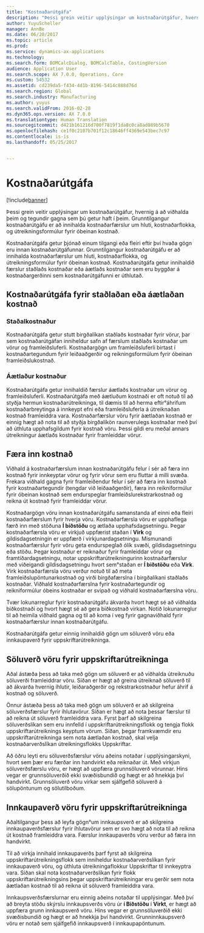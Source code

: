 ```yaml
---
title: "Kostnaðarútgáfa"
description: "Þessi grein veitir upplýsingar um kostnaðarútgáfur, hvernig á að viðhalda þeim og tegundir gagna sem þú getur haft í þeim. Grunntilgangur kostnaðarútgáfu er að innihalda kostnaðarfærslur um hluti, kostnaðarflokka, og útreikningsformúlur fyrir óbeinan kostnað."
author: YuyuScheller
manager: AnnBe
ms.date: 06/20/2017
ms.topic: article
ms.prod: 
ms.service: dynamics-ax-applications
ms.technology: 
ms.search.form: BOMCalcDialog, BOMCalcTable, CostingVersion
audience: Application User
ms.search.scope: AX 7.0.0, Operations, Core
ms.custom: 54532
ms.assetid: cd239da5-f434-4d1b-8196-5414c888d76d
ms.search.region: Global
ms.search.industry: Manufacturing
ms.author: yuyus
ms.search.validFrom: 2016-02-28
ms.dyn365.ops.version: AX 7.0.0
ms.translationtype: Human Translation
ms.sourcegitcommit: d421b161216d700f7819f1da8c0ca8ad089b5670
ms.openlocfilehash: ce1f0c2107b701f12c18646ff4369e543bec7c97
ms.contentlocale: is-is
ms.lasthandoff: 05/25/2017


---
```


# <a name="costing-versions"></a>Kostnaðarútgáfa

[!include[banner](../includes/banner.md)]


Þessi grein veitir upplýsingar um kostnaðarútgáfur, hvernig á að viðhalda þeim og tegundir gagna sem þú getur haft í þeim. Grunntilgangur kostnaðarútgáfu er að innihalda kostnaðarfærslur um hluti, kostnaðarflokka, og útreikningsformúlur fyrir óbeinan kostnað.

Kostnaðarútgáfa getur þjónað einum tilgangi eða fleiri eftir því hvaða gögn eru innan kostnaðarútgáfunnar. Grunntilgangur kostnaðarútgáfu er að innihalda kostnaðarfærslur um hluti, kostnaðarflokka, og útreikningsformúlur fyrir óbeinan kostnað. Kostnaðarútgáfa getur innihaldið færslur staðlaðs kostnaðar eða áætlaðs kostnaðar sem eru byggðar á kostnaðargerðinni sem kostnaðarútgáfunni er úthlutað.

## <a name="costing-versions-for-standard-or-planned-costs"></a>Kostnaðarútgáfa fyrir staðlaðan eða áætlaðan kostnað
### <a name="standard-costs"></a>Staðalkostnaður

Kostnaðarútgáfa getur stutt birgðalíkan staðlaðs kostnaðar fyrir vörur, þar sem kostnaðarútgáfan inniheldur safn af færslum staðlaðs kostnaðar um vörur og framleiðsluferli. Kostnaðargögn um framleiðsluferli birtast í kostnaðartegundum fyrir leiðaaðgerðir og reikningsformúlum fyrir óbeinan framleiðslukostnað.

### <a name="planned-costs"></a>Áætlaður kostnaður

Kostnaðarútgáfa getur innihaldið færslur áætlaðs kostnaðar um vörur og framleiðsluferli. Kostnaðarútgáfa með áætluðum kostnaði er oft notuð til að styðja hermun kostnaðarútreikninga, til dæmis til að herma eftir°áhrifum kostnaðarbreytinga á innkeypt efni eða framleiðsluferla á útreiknaðan kostnað framleiddra vara. Kostnaðarfærslur vöru fyrir áætlaðan kostnað er einnig hægt að nota til að styðja birgðalíkön raunverulegs kostnaðar með því að úthluta upphafsgildum fyrir kostnað vöru. Þessi gildi eru meðal annars útreikningur áætlaðs kostnaðar fyrir framleiddar vörur.

## <a name="entering-costs"></a>Færa inn kostnað
Viðhald á kostnaðarfærslum innan kostnaðarútgáfu felur í sér að færa inn kostnað fyrir innkeyptar vörur og fyrir vörur sem eru fluttar á milli svæða. Frekara viðhald gagna fyrir framleiðendur felur í sér að færa inn kostnað fyrir kostnaðartegundir (tengdar við leiðaaðgerðir), færa inn reikniformúlur fyrir óbeinan kostnað sem endurspeglar framleiðslurekstrarkostnað og reikna út kostnað fyrir framleiddar vörur. 

Kostnaðargögn vöru innan kostnaðarútgáfu samanstanda af einni eða fleiri kostnaðarfærslum fyrir hverja vöru. Kostnaðarfærsla vöru er upphaflega færð inn með stöðuna **Í biðstöðu** og ætlaða upphafsdagsetningu. Þegar kostnaðarfærsla vöru er virkjuð uppfærist staðan í **Virk** og gildisdagsetningin er uppfærð í virkjunardagsetningu. Mismunandi kostnaðarfærslur fyrir vöru geta endurspeglað ólík svæði, gildisdagsetningu eða stöðu. Þegar kostnaður er reiknaður fyrir framleiddar vörur og framtíðardagsetningu, notar uppskriftarútreikningurinn kostnaðarfærslur með viðeigandi gildisdagsetningu hvort sem°staðan er **Í biðstöðu** eða **Virk**. Virk kostnaðarfærsla vöru verður notuð til að meta framleiðslupöntunarkostnað og virði birgðafærslna í birgðalíkani staðlaðs kostnaðar. Viðhald kostnaðarfærslna fyrir kostnaðartegundir og reikniformúlur óbeins kostnaðar er svipað og viðhald kostnaðarfærslna vöru. 

Tvær lokunarreglur fyrir kostnaðarútgáfu ákvarða hvort hægt sé að viðhalda biðkostnaði og hvort hægt sé að gera biðkostnað virkan. Notið lokunarreglur til að heimila viðhald gagna og til að koma í veg fyrir gagnaviðhald fyrir kostnaðarfærslur innan kostnaðarútgáfu. 

Kostnaðarútgáfa getur einnig innihaldið gögn um söluverð vöru eða innkaupaverð fyrir uppskriftarútreikninga.

## <a name="item-sales-prices-for-bom-calculations"></a>Söluverð vöru fyrir uppskriftarútreikninga
Aðal ástæða þess að taka með gögn um söluverð er að viðhalda útreiknuðu söluverði framleiddrar vöru. Síðan er hægt að greina útreiknað söluverð til að ákvarða hvernig íhlutir, leiðaraðgerðir og rekstrarkostnaður hefur áhrif á kostnað og söluverð. 

Önnur ástæða þess að taka með gögn um söluverð er að skilgreina söluverðsfærslur fyrir íhlutavörur. Síðan er hægt að nota þessar færslur til að reikna út söluverð framleiddra vara. Fyrst þarf að skilgreina söluverðslíkan sem eru innfelld í uppskriftarútreikningsflokk og tengja flokk uppskriftarútreiknings keyptum vörum. Síðan, þegar framkvæmdir eru uppskriftarútreikninga sem nota áætlaðan kostnað, skal velja kostnaðarverðslíkan útreikningsflokks Uppskriftar. 

Að öðru leyti eru söluverðsfærslur vöru aðeins notaðar í upplýsingarskyni, hvort sem þær eru færðar inn handvirkt eða reiknaðar út. Með virkjun söluverðsfærslu vöru, er hægt að uppfæra grunnsöluverð vörunnar. Hins vegar er grunnsöluverðið ekki svæðisbundið og hægt er að hnekkja því handvirkt. Grunnsöluverð vöru virkar sem sjálfgefið söluverð á sölupöntunum og sölutilboðum.

## <a name="item-purchase-prices-for-bom-calculations"></a>Innkaupaverð vöru fyrir uppskriftarútreikninga
Aðaltilgangur þess að leyfa gögn°um innkaupsverð er að skilgreina innkaupaverðsfærslur fyrir íhlutavörur sem er svo hægt að nota til að reikna út kostnað framleiddra vara. Færslur innkaupaverðs vöru verður að færa inn handvirkt. 

Til að virkja innihald innkaupaverðs þarf fyrst að skilgreina uppskriftarútreikningsflokk sem inniheldur kostnaðarverðslíkan fyrir innkaupaverð vöru, og úthluta útreikningaflokkur Uppskriftar til innkeyptra vara. Síðan skal nota kostnaðarverðslíkan fyrir flokk uppskriftarútreikningsins þegar uppskriftarútreikningar eru gerðir sem nota áætlaðan kostnað til að reikna út söluverð framleiddra vara. 

Innkaupsverðsfærslurnar eru einnig aðeins notaðar til upplýsingar. Með því að breyta stöðu skýrslu innkaupsverðs vöru úr **í Biðstöðu** í **Virkt**, er hægt að uppfæra grunn innkaupsverð vöru. Hins vegar er grunnsöluverðið ekki svæðisbundið og hægt er að hnekkja því handvirkt. Grunninnkaupsverð vöru er notað sem sjálfgefið innkaupsverð í innkaupapöntunum.




